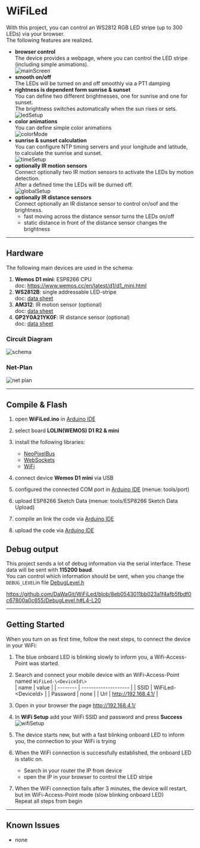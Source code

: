 # WiFiLed

With this project, you can control an WS2812 RGB LED stripe (up to 300 LEDs) via your browser.<br>
The following features are realized.

* **browser control**<br>
  The device provides a webpage, where you can control the LED stripe (including simple animations).<br>
  ![mainScreen](doc/mainScreen.png)
* **smooth on/off**<br>
  The LEDs will be turned on and off smoothly via a PT1 damping
* **rightness is dependent form sunrise & sunset**<br>
  You can define two different brightnesses, one for sunrise and one for sunset.<br>
  The brightness switches automatically when the sun rises or sets.<br>
  ![ledSetup](doc/ledSetup.png)
* **color animations**<br>
  You can define simple color animations<br>
  ![colorMode](doc/colorMode.png)
* **sunrise & sunset calculation**<br>
  You can configure NTP timing servers and your longitude and latitude, to calculate the sunrise and sunset.<br>
  ![timeSetup](doc/timeSetup.png)
* **optionally IR motion sensors**<br>
  Connect optionally two IR motion sensors to activate the LEDs by motion detection.<br>
  After a defined time the LEDs will be durned off.<br>
  ![globalSetup](doc/globalSetup.png)
* **optionally IR distance sensors**<br>
  Connect optionally an IR distance sensor to control on/oof and the brightness.<br>
  * fast moving across the distance sensor turns the LEDs on/off
  * static distance in front of the distance sensor changes the brightness

----
## Hardware
The following main devices are used in the schema:

1. **Wemos D1 mini**: ESP8266 CPU<br>
    doc: https://www.wemos.cc/en/latest/d1/d1_mini.html
1. **WS2812B**: single addressable LED-stripe<br>
   doc: [data sheet](/doc/WS2812B.pdf)
1. **AM312**: IR motion sensor (optional)<br>
   doc: [data sheet](/doc/AM312.pdf)
1. **GP2Y0A21YK0F**: IR distance sensor (optional)<br>
   doc: [data sheet](/doc/GP2Y0A21YK0F.pdf)

### Circuit Diagram
![schema](doc/schema.png)

### Net-Plan
![net plan](doc/NetPlan.png)

----
## Compile & Flash

1. open **WiFiLed.ino** in [Arduino IDE](https://www.arduino.cc/en/software)
1. select board **LOLIN(WEMOS) D1 R2 & mini**
1. install the following libraries:

    * [NeoPixelBus](https://github.com/Makuna/NeoPixelBus)
    * [WebSockets](https://www.arduinolibraries.info/libraries/web-sockets)
    * [WiFi](https://www.arduinolibraries.info/libraries/wi-fi)
1. connect device **Wemos D1 mini** via USB
1. configured the connected COM port in [Arduino IDE](https://www.arduino.cc/en/software) (menue: tools/port)
1. upload ESP8266 Sketch Data (menue: tools/ESP8266 Sketch Data Upload)
1. compile an link the code via [Arduino IDE](https://www.arduino.cc/en/software)
2. upload the code via [Arduino IDE](https://www.arduino.cc/en/software)

## Debug output
This project sends a lot of debug information via the serial interface. These data will be sent with **115200 baud**.<br>
You can control which information should be sent, when you change the `DEBUG_LEVEL`in file [DebugLevel.h](https://github.com/DaWaGit/WiFiLed/blob/main/DebugLevel.h)

https://github.com/DaWaGit/WiFiLed/blob/8eb0543011bb023a1f4afb5fbdf0c67800a0c655/DebugLevel.h#L4-L20

----
## Getting Started
When you turn on as first time, follow the next steps, to connect the device in your WiFi:

1. The blue onboard LED is blinking slowly to inform you, a Wifi-Access-Point was started.
1. Search and connect your mobile device with an WiFi-Access-Point named `WiFiLed-\<DeviceId\>`<br>
   | name     | value                |
   | -------- | -------------------- |
   | SSID     | WiFiLed-\<DeviceId\> |
   | Password | none                 |
   | Url      | http://192.168.4.1/  |

1. Open in your browser the page http://192.168.4.1/
1. In **WiFi Setup** add your WiFi SSID and password and press **Success**<br>
   ![wifiSetup](doc/wifiSetup.png)
1. The device starts new, but with a fast blinking onboard LED to inform you, the connection to your WiFi is trying
1. When the WiFi connection is successfully established, the onboard LED is static on.<br>

   * Search in your router the IP from device
   * open the IP in your browser to control the LED stripe
1. When the WiFi connection fails after 3 minutes, the device will restart, but im WiFi-Access-Point mode (slow blinking onboard LED)<br>
   Repeat all steps from begin

----
## Known Issues

* none
